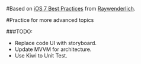 #Based on [iOS 7 Best Practices](http://www.raywenderlich.com/55384/ios-7-best-practices-part-1) from [Raywenderlich](http://www.raywenderlich.com/). 

#Practice for more advanced topics

###TODO:
* 	Replace code UI with storyboard.
*	Update MVVM for architecture.
*	Use Kiwi to Unit Test.




